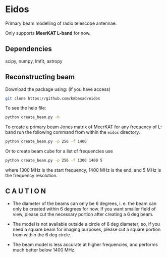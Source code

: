 # Eidos
Primary beam modelling of radio telescope antennae.

Only supports **MeerKAT L-band** for now.

## Dependencies
scipy, numpy, lmfit, astropy

## Reconstructing beam
Download the package using: (if you have access)

``` bash
git clone https://github.com/kmbasad/eidos
```

To see the help file:

``` bash
python create_beam.py -h
```

To create a primary beam Jones matrix of MeerKAT for any frequency of L-band run the following command from within the `eidos` directory.

``` bash
python create_beam.py -p 256 -f 1400
```

Or to create beam cube for a list of frequencies use

```bash
python create_beam.py -p 256 -f 1300 1400 5
```

where 1300 MHz is the start frequency, 1400 MHz is the end, and 5 MHz is the frequency resolution.

## C A U T I O N

* The diameter of the beams can only be 6 degrees, i. e. the beam can only be created within 6 degrees for now. If you want smaller field of view, please cut the necessary portion after creating a 6 deg beam.

* The model is not available outside a circle of 6 deg diameter; so, if you need a square beam for imaging purposes, please cut a square portion from within the 6 deg circle.

* The beam model is less accurate at higher frequencies, and performs much better below 1400 MHz.